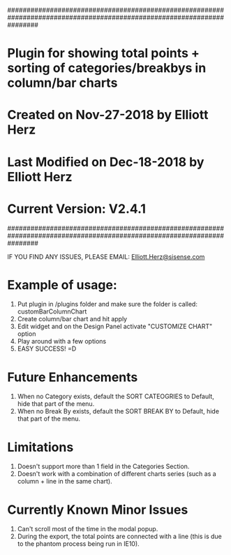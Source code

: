 ########################################################################################################################
#  	Plugin for showing total points + sorting of categories/breakbys in column/bar charts
#	Created on Nov-27-2018 by Elliott Herz
#	Last Modified on Dec-18-2018 by Elliott Herz
#	Current Version: V2.4.1
########################################################################################################################


IF YOU FIND ANY ISSUES, PLEASE EMAIL: Elliott.Herz@sisense.com


# Example of usage:
1) Put plugin in /plugins folder and make sure the folder is called: customBarColumnChart
2) Create column/bar chart and hit apply
3) Edit widget and on the Design Panel activate "CUSTOMIZE CHART" option
4) Play around with a few options
5) EASY SUCCESS! =D


# Future Enhancements
1) When no Category exists, default the SORT CATEOGRIES to Default, hide that part of the menu.
2) When no Break By exists, default the SORT BREAK BY to Default, hide that part of the menu.


# Limitations
1) Doesn't support more than 1 field in the Categories Section.
2) Doesn't work with a combination of different charts series (such as a column + line in the same chart).


# Currently Known Minor Issues
1) Can't scroll most of the time in the modal popup.
2) During the export, the total points are connected with a line (this is due to the phantom process being run in IE10).    